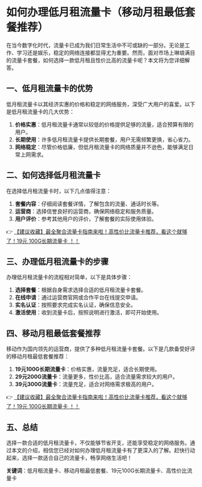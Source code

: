 # 如何办理低月租流量卡（移动月租最低套餐推荐）

在当今数字化时代，流量卡已成为我们日常生活中不可或缺的一部分。无论是工作、学习还是娱乐，稳定的网络连接都显得尤为重要。然而，面对市场上琳琅满目的流量卡套餐，如何选择一款低月租且性价比高的流量卡呢？本文将为您详细解答。

## 一、低月租流量卡的优势

低月租流量卡以其经济实惠的价格和稳定的网络服务，深受广大用户的喜爱。以下是低月租流量卡的几大优势：

1. **价格实惠**：低月租流量卡通常以较低的价格提供足够的流量，适合预算有限的用户。
2. **长期使用**：许多低月租流量卡提供长期套餐，用户无需频繁更换，省心省力。
3. **网络稳定**：尽管价格低廉，但低月租流量卡的网络质量并不逊色，能够满足日常上网需求。

## 二、如何选择低月租流量卡

在选择低月租流量卡时，以下几点值得注意：

1. **套餐内容**：仔细阅读套餐详情，了解包含的流量、通话时长等。
2. **运营商**：选择信誉良好的运营商，确保网络稳定和服务质量。
3. **用户评价**：参考其他用户的评价，了解套餐的实际使用体验。

👉 [【建议收藏】最全聚合流量卡指南来啦！高性价比流量卡推荐，看这个就够了！19元 100G长期流量卡 ！！](https://bit.ly/Liuliangka)

## 三、办理低月租流量卡的步骤

办理低月租流量卡的流程相对简单，以下是具体步骤：

1. **选择套餐**：根据自身需求选择合适的低月租流量卡套餐。
2. **在线申请**：通过运营商官网或合作平台在线提交申请。
3. **实名认证**：按照要求完成实名认证，确保信息安全。
4. **激活使用**：收到流量卡后，按照说明进行激活，即可开始使用。

## 四、移动月租最低套餐推荐

移动作为国内领先的运营商，提供了多种低月租流量卡套餐。以下是几款备受好评的移动月租最低套餐推荐：

1. **19元100G长期流量卡**：价格实惠，流量充足，适合长期使用。
2. **29元200G流量卡**：流量更多，性价比高，适合流量需求较大的用户。
3. **39元300G流量卡**：流量充足，适合对网络需求极高的用户。

👉 [【建议收藏】最全聚合流量卡指南来啦！高性价比流量卡推荐，看这个就够了！19元 100G长期流量卡 ！！](https://bit.ly/Liuliangka)

## 五、总结

选择一款合适的低月租流量卡，不仅能够节省开支，还能享受稳定的网络服务。通过本文的介绍，相信您已经对如何办理低月租流量卡有了更深入的了解。赶快行动起来，选择一款适合自己的流量卡，畅享网络生活吧！

**关键词**：低月租流量卡、移动月租最低套餐、19元100G长期流量卡、高性价比流量卡